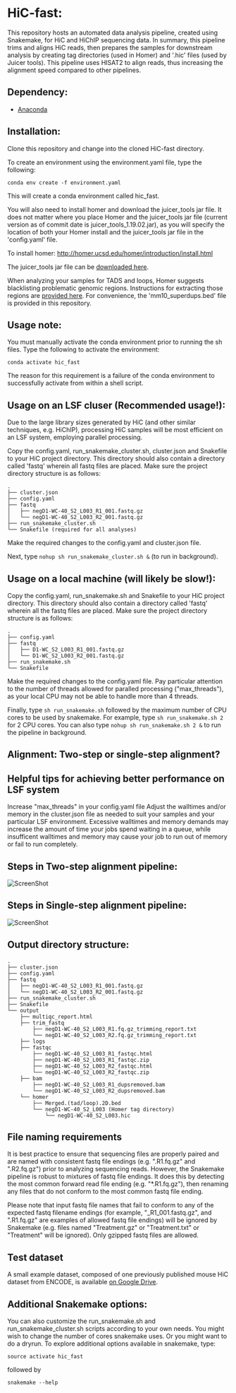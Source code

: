# HiC-fast:

This repository hosts an automated data analysis pipeline, created using Snakemake, for HiC and HiChIP sequencing data. In summary, this pipeline trims and aligns HiC reads, then prepares the samples for downstream analysis by creating tag directories (used in Homer) and '.hic' files (used by Juicer tools). This pipeline uses HISAT2 to align reads, thus increasing the alignment speed compared to other pipelines. 

## Dependency:
- [Anaconda](https://conda.io/docs/user-guide/install/linux.html) 

## Installation:
Clone this repository and change into the cloned HiC-fast directory. 

To create an environment using the environment.yaml file, type the following:

`conda env create -f environment.yaml`

This will create a conda environment called hic_fast.

You will also need to install homer and download the juicer_tools jar file. It does not matter where you place Homer and the juicer_tools jar file (current version as of commit date is juicer_tools_1.19.02.jar), as you will specify the location of both your Homer install and the juicer_tools jar file in the 'config.yaml' file. 

To install homer: http://homer.ucsd.edu/homer/introduction/install.html 

The juicer_tools jar file can be [downloaded here](https://github.com/aidenlab/juicer/wiki/Download).

When analyzing your samples for TADS and loops, Homer suggests blacklisting problematic genomic regions. Instructions for extracting those regions are [provided here](http://homer.ucsd.edu/homer/interactions2/HiCTADsAndLoops.html). For convenience, the 'mm10_superdups.bed' file is provided in this repository.

## Usage note:

You must manually activate the conda environment prior to running the sh files. Type the following to activate the environment:

`conda activate hic_fast`

The reason for this requirement is a failure of the conda environment to successfully activate from within a shell script.

## Usage on an LSF cluser (Recommended usage!):

Due to the large library sizes generated by HiC (and other similar techniques, e.g. HiChIP), processing HiC samples will be most efficient on an LSF system, employing parallel processing.

Copy the config.yaml, run\_snakemake\_cluster.sh, cluster.json and Snakefile to your HiC project directory. This directory should also contain a directory called 'fastq' wherein all fastq files are placed. Make sure the project directory structure is as follows:
```
.
├── cluster.json
├── config.yaml
├── fastq
│   ├── negD1-WC-40_S2_L003_R1_001.fastq.gz
│   └── negD1-WC-40_S2_L003_R2_001.fastq.gz
├── run_snakemake_cluster.sh
└── Snakefile (required for all analyses)
```
Make the required changes to the config.yaml and cluster.json file.

Next, type `nohup sh run_snakemake_cluster.sh &` (to run in background).

## Usage on a local machine (will likely be slow!):

Copy the config.yaml, run\_snakemake.sh and Snakefile to your HiC project directory. This directory should also contain a directory called 'fastq' wherein all the fastq files are placed. Make sure the project directory structure is as follows:
```
.
├── config.yaml
├── fastq
│   ├── D1-WC_S2_L003_R1_001.fastq.gz
│   └── D1-WC_S2_L003_R2_001.fastq.gz
├── run_snakemake.sh
└── Snakefile
```
Make the required changes to the config.yaml file. Pay particular attention to the number of threads allowed for paralled processing ("max_threads"), as your local CPU may not be able to handle more than 4 threads. 

Finally, type `sh run_snakemake.sh` followed by the maximum number of CPU cores to be used by snakemake. For example, type `sh run_snakemake.sh 2` for 2 CPU cores. You can also type `nohup sh run_snakemake.sh 2 &` to run the pipeline in background.

## Alignment: Two-step or single-step alignment?

## Helpful tips for achieving better performance on LSF system
Increase "max_threads" in your config.yaml file
Adjust the walltimes and/or memory in the cluster.json file as needed to suit your samples and your particular LSF environment. Excessive walltimes and memory demands may increase the amount of time your jobs spend waiting in a queue, while insufficent walltimes and memory may cause your job to run out of memory or fail to run completely.


## Steps in Two-step alignment pipeline:

 ![ScreenShot](/dag/dag_twotier.png)

## Steps in Single-step alignment pipeline:

 ![ScreenShot](/dag/dag_singletier.png)

## Output directory structure:
```
.
├── cluster.json
├── config.yaml
├── fastq
│   ├── negD1-WC-40_S2_L003_R1_001.fastq.gz
│   └── negD1-WC-40_S2_L003_R2_001.fastq.gz
├── run_snakemake_cluster.sh
├── Snakefile
└── output
    ├── multiqc_report.html
    ├── trim_fastq
    	├── negD1-WC-40_S2_L003_R1.fq.gz_trimming_report.txt
    	└── negD1-WC-40_S2_L003_R2.fq.gz_trimming_report.txt
    ├── logs
    ├── fastqc
    	├── negD1-WC-40_S2_L003_R1_fastqc.html
    	├── negD1-WC-40_S2_L003_R1_fastqc.zip
    	├── negD1-WC-40_S2_L003_R2_fastqc.html
    	└── negD1-WC-40_S2_L003_R2_fastqc.zip
    ├── bam
    	├── negD1-WC-40_S2_L003_R1_dupsremoved.bam
    	└── negD1-WC-40_S2_L003_R2_dupsremoved.bam 
    └── homer
     	├── Merged.(tad/loop).2D.bed
    	└── negD1-WC-40_S2_L003 (Homer tag directory)
     		└── negD1-WC-40_S2_L003.hic

```


## File naming requirements

It is best practice to ensure that sequencing files are properly paired and are named with consistent fastq file endings (e.g. ".R1.fq.gz" and ".R2.fq.gz") prior to analyzing sequencing reads. However, the Snakemake pipeline is robust to mixtures of fastq file endings. It does this by detecting the most common forward read file ending (e.g. "\*.R1.fq.gz"), then renaming any files that do not conform to the most common fastq file ending.

Please note that input fastq file names that fail to conform to any of the expected fastq filename endings (for example, "\_R1\_001.fastq.gz", and ".R1.fq.gz" are examples of allowed fastq file endings) will be ignored by Snakemake (e.g. files named "Treatment.gz" or "Treatment.txt" or "Treatment" will be ignored). Only gzipped fastq files are allowed.

## Test dataset

A small example dataset, composed of one previously published mouse HiC dataset from ENCODE, is available [on Google Drive](https://drive.google.com/open?id=1ApjBYup9mOZMySgMIIDKSaTCJ3cbqeWm).

## Additional Snakemake options:

You can also customize the run\_snakemake.sh and run\_snakemake_cluster.sh scripts according to your own needs. You might wish to change the number of cores snakemake uses. Or you might want to do a dryrun. To explore additional options available in snakemake, type:

`source activate hic_fast`

followed by 

`snakemake --help`





